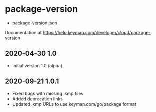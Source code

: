 # package-version

* package-version.json

Documentation at https://help.keyman.com/developer/cloud/package-version

## 2020-04-30 1.0
* Initial version 1.0 (alpha)

## 2020-09-21 1.0.1

* Fixed bugs with missing .kmp files
* Added deprecation links
* Updated .kmp URLs to use keyman.com/go/package format
